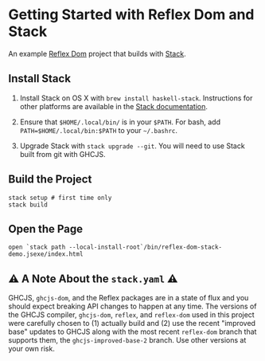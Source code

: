 # Getting Started with Reflex Dom and Stack

An example [Reflex Dom](https://hackage.haskell.org/package/reflex-dom) project
that builds with [Stack](https://hackage.haskell.org/package/reflex-dom).

## Install Stack

1. Install Stack on OS X with `brew install haskell-stack`. Instructions for other
   platforms are available in the
   [Stack documentation](http://docs.haskellstack.org/en/stable/README.html).

2. Ensure that `$HOME/.local/bin/` is in your `$PATH`. For bash, add
   `PATH=$HOME/.local/bin:$PATH` to your `~/.bashrc`.

3. Upgrade Stack with `stack upgrade --git`. You will need to use Stack
   built from git with GHCJS.

## Build the Project

    stack setup # first time only
    stack build

## Open the Page

    open `stack path --local-install-root`/bin/reflex-dom-stack-demo.jsexe/index.html

## :warning: A Note About the `stack.yaml` :warning:

GHCJS, `ghcjs-dom`, and the Reflex packages are in a state of flux and you
should expect breaking API changes to happen at any time. The versions of the
GHCJS compiler, `ghcjs-dom`, `reflex`, and `reflex-dom` used in this project
were carefully chosen to (1) actually build and (2) use the recent "improved
base" updates to GHCJS along with the most recent `reflex-dom` branch that
supports them, the `ghcjs-improved-base-2` branch. Use other versions at your
own risk.
